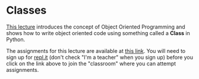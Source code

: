 # Classes

[This lecture](https://github.com/amangup/coding-bootcamp/blob/master/lecture8/classes.md) introduces the concept of Object Oriented Programming and shows how to write object oriented code using something called a **Class** in Python.

The assignments for this lecture are available at [this link](https://repl.it/data/classrooms/share/f9aaf90ff52ce3ce4525c7c06d0ec9de). You will need to sign up for [repl.it](https://repl.it) (don't check "I'm a teacher" when you sign up) before you click on the link above to join the "classroom" where you can attempt assignments.
